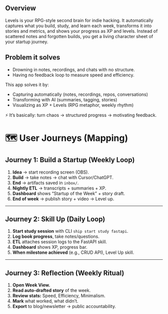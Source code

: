 ## Overview

Levels is your RPG-style second brain for indie hacking. It automatically captures what you build, study, and learn each week, transforms it into stories and metrics, and shows your progress as XP and levels. Instead of scattered notes and forgotten builds, you get a living character sheet of your startup journey.

## Problem it solves

- Drowning in notes, recordings, and chats with no structure.
- Having no feedback loop to measure speed and efficiency.

This app solves it by:
- Capturing automatically (notes, recordings, repos, conversations)
- Transforming with AI (summaries, tagging, stories)
- Visualizing as XP + Levels (RPG metaphor, weekly rhythm)

⚡ It’s basically: turn chaos → structured progress → motivating feedback.

# 🗺️ User Journeys (Mapping)

## Journey 1: Build a Startup (Weekly Loop)

1. **Idea** → start recording screen (OBS).  
2. **Build** → take notes → chat with Cursor/ChatGPT.  
3. **End** → artifacts saved in `inbox/`.  
4. **Nightly ETL** → transcripts + summaries + XP.  
5. **Dashboard** shows “Startup of the Week” + story draft.  
6. **End of week** → publish story + video → Level up.  

---

## Journey 2: Skill Up (Daily Loop)

1. **Start study session** with CLI `ship start study fastapi`.  
2. **Log book progress**, take notes/questions.  
3. **ETL** attaches session logs to the FastAPI skill.  
4. **Dashboard** shows XP, progress bar.  
5. **When milestone achieved** (e.g., CRUD API), Level Up skill.  

---

## Journey 3: Reflection (Weekly Ritual)

1. **Open Week View.**  
2. **Read auto-drafted story** of the week.  
3. **Review stats:** Speed, Efficiency, Minimalism.  
4. **Mark** what worked, what didn’t.  
5. **Export** to blog/newsletter → public accountability.  

